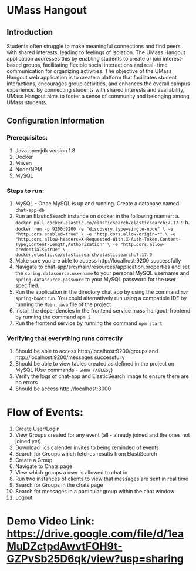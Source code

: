 # UMass Hangout

## Introduction
Students often struggle to make meaningful connections and find peers with shared interests, leading to feelings of isolation. The UMass Hangout application addresses this by enabling students to create or join interest-based groups, facilitating flexible social interactions and real- time communication for organizing activities. The objective of the UMass Hangout web application is to create a
platform that facilitates student interactions, encourages group activities, and enhances the overall campus experience. By connecting students with shared interests and availability, UMass Hangout aims to  foster a sense of community and belonging among UMass students.

## Configuration Information
### Prerequisites:
1. Java openjdk version 1.8
2. Docker
3. Maven
4. Node/NPM
5. MySQL

### Steps to run:
1. MySQL - Once MySQL is up and running. Create a database named `chat-app-db`
2. Run an ElasticSearch instance on docker in the following manner:
a. `docker pull docker.elastic.co/elasticsearch/elasticsearch:7.17.9`
b. `docker run -p 9200:9200 -e "discovery.type=single-node" \
   -e "http.cors.enabled=true" \
   -e "http.cors.allow-origin=*" \
   -e "http.cors.allow-headers=X-Requested-With,X-Auth-Token,Content-Type,Content-Length,Authorization" \
   -e "http.cors.allow-credentials=true" \
   docker.elastic.co/elasticsearch/elasticsearch:7.17.9`
3. Make sure you are able to access http://localhost:9200 successfully
4. Navigate to chat-app/src/main/resources/application.properties and set the `spring.datasource.username` to your personal MySQL username and `spring.datasource.password` to your MySQL password for the user specified.
5. Run the application in the directory chat app by using the command `mvn spring-boot:run`. You could alternatively run using a compatible IDE by running the `Main.java` file of the project
6. Install the dependencies in the frontend service mass-hangout-frontend by running the command `npm i`
7. Run the frontend service by running the command `npm start`

### Verifying that everything runs correctly
1. Should be able to access http://localhost:9200/groups and http://localhost:9200/messages successfully
2. Should be able to view tables created as defined in the project on MySQL (Use commands - `SHOW TABLES;`)
3. Verify the logs of chat-app and ElasticSearch image to ensure there are no errors
4. Should be access http://localhost:3000


# Flow of Events:
1. Create User/Login
2. View Groups created for any event (all - already joined and the ones not joined yet)
3. Download .ics calender invites to being reminded of events
4. Search for Groups which fetches results from ElastiSearch
5. Create a Group
6. Navigate to Chats page
7. View which groups a user is allowed to chat in
8. Run two instances of clients to view that messages are sent in real time
9. Search for Groups in the chats page
10. Search for messages in a particular group within the chat window
11. Logout

# Demo Video Link: https://drive.google.com/file/d/1eaMuDZctpdAwvtFOH9t-GZPvSb25D6qk/view?usp=sharing
